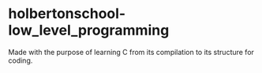 # holbertonschool-low_level_programming
Made with the purpose of learning C from its compilation to its structure for coding.
